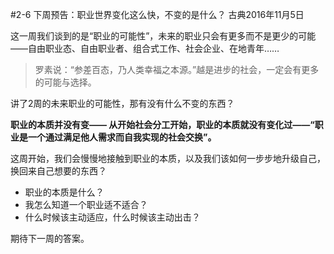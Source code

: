 #2-6 下周预告：职业世界变化这么快，不变的是什么？
古典2016年11月5日

这一周我们谈到的是“职业的可能性”，未来的职业只会有更多而不是更少的可能——自由职业态、自由职业者、组合式工作、社会企业、在地青年……

>罗素说：“参差百态，乃人类幸福之本源。”越是进步的社会，一定会有更多的可能与选择。

讲了2周的未来职业的可能性，那有没有什么不变的东西？

**职业的本质并没有变—— 从开始社会分工开始，职业的本质就没有变化过——“职业是一个通过满足他人需求而自我实现的社会交换”。**

这周开始，我们会慢慢地接触到职业的本质，以及我们该如何一步步地升级自己，换回来自己想要的东西？ 
- 职业的本质是什么？
- 我怎么知道一个职业适不适合？
- 什么时候该主动适应，什么时候该主动出击？

期待下一周的答案。